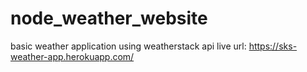 # node_weather_website
basic weather application using weatherstack api
live url: https://sks-weather-app.herokuapp.com/
